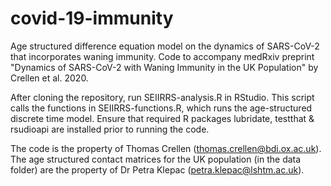# covid-19-immunity
Age structured difference equation model on the dynamics of SARS-CoV-2 that incorporates waning immunity. Code to accompany medRxiv preprint "Dynamics of SARS-CoV-2 with Waning Immunity in the UK Population" by Crellen et al. 2020.

After cloning the repository, run SEIIRRS-analysis.R in RStudio. This script calls the functions in SEIIRRS-functions.R, which runs the age-structured discrete time model. Ensure that required R packages lubridate, testthat & rsudioapi are installed prior to running the code. 

The code is the property of Thomas Crellen (thomas.crellen@bdi.ox.ac.uk). The age structured contact matrices for the UK population (in the data folder) are the property of Dr Petra Klepac (petra.klepac@lshtm.ac.uk).
